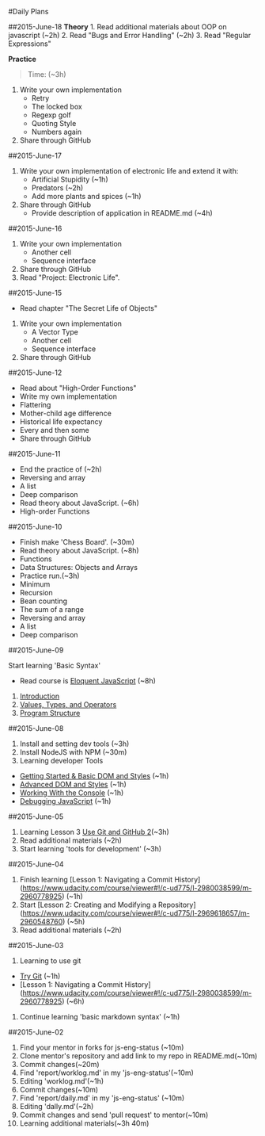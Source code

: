 #Daily Plans

##2015-June-18
**Theory**
	1. Read additional materials about OOP on javascript (~2h)
	2. Read "Bugs and Error Handling" (~2h)
	3. Read "Regular Expressions"

**Practice**

>Time: (~3h)

1. Write your own implementation
	* Retry
	* The locked box
	* Regexp golf
	* Quoting Style
	* Numbers again
1. Share through GitHub


##2015-June-17
1.  Write your own implementation of electronic life and extend it with:
	* Artificial Stupidity (~1h)
	* Predators (~2h)
	* Add more plants and spices (~1h) 
1. Share through GitHub
	* Provide description of application in README.md (~4h)

##2015-June-16
1. Write your own implementation
	* Another cell
	* Sequence interface
1. Share through GitHub
1. Read "Project: Electronic Life".

##2015-June-15
* Read chapter "The Secret Life of Objects"
1. Write your own implementation
	* A Vector Type
	* Another cell
	* Sequence interface
1. Share through GitHub

##2015-June-12
 * Read about "High-Order Functions"
 * Write my own implementation
  * Flattering
  * Mother-child age difference
  * Historical life expectancy
  * Every and then some
 * Share through GitHub

##2015-June-11

* End the practice of (~2h)
 * Reversing and array
 * A list
 * Deep comparison
* Read theory about JavaScript. (~6h)
 * High-order Functions

##2015-June-10

* Finish make 'Chess Board'. (~30m)
* Read theory about JavaScript. (~8h)
 * Functions
 * Data Structures: Objects and Arrays
* Practice run.(~3h)
 * Minimum
 * Recursion
 * Bean counting
 * The sum of a range
 * Reversing and array
 * A list
 * Deep comparison 

##2015-June-09

Start learning 'Basic Syntax'
* Read course is [Eloquent JavaScript](http://eloquentjavascript.net/) (~8h)
 1. [Introduction](http://eloquentjavascript.net/00_intro.html)
 2. [Values, Types, and Operators](http://eloquentjavascript.net/01_values.html)
 3. [Program Structure](http://eloquentjavascript.net/02_program_structure.html)
 
##2015-June-08

1. Install and setting dev tools (~3h)
2. Install NodeJS with NPM (~30m)
3. Learning developer Tools
 * [Getting Started & Basic DOM and Styles](http://discover-devtools.codeschool.com/chapters/1?locale=en) (~1h)
 * [Advanced DOM and Styles](http://discover-devtools.codeschool.com/chapters/2?locale=en) (~1h)
 * [Working With the Console](http://discover-devtools.codeschool.com/chapters/3?locale=en) (~1h)
 * [Debugging JavaScript](http://discover-devtools.codeschool.com/chapters/4?locale=en) (~1h)

##2015-June-05

1. Learning Lesson 3 [Use Git and GitHub 2](https://www.udacity.com/course/viewer#!/c-ud775/l-3105028581/m-3089888671)(~3h)
2. Read additional materials (~2h)
3. Start learning 'tools for development' (~3h)

##2015-June-04

1. Finish learning [Lesson 1: Navigating a Commit History] (https://www.udacity.com/course/viewer#!/c-ud775/l-2980038599/m-2960778925) (~1h)
1. Start [Lesson 2: Creating and Modifying a Repository] (https://www.udacity.com/course/viewer#!/c-ud775/l-2969618657/m-2960548760) (~5h)
1. Read additional materials (~2h)

##2015-June-03

1. Learning to use git
  * [Try Git](https://try.github.io/) (~1h)
  * [Lesson 1: Navigating a Commit History] (https://www.udacity.com/course/viewer#!/c-ud775/l-2980038599/m-2960778925) (~6h)
1. Continue learning 'basic markdown syntax' (~1h)

##2015-June-02

1. Find your mentor in forks for js-eng-status (~10m)
1. Clone mentor's repository and add link to my repo in README.md(~10m)
1. Commit changes(~20m)
1. Find 'report/worklog.md' in my 'js-eng-status'(~10m)
1. Editing 'worklog.md'(~1h)
1. Commit changes(~10m)
1. Find 'report/daily.md' in my 'js-eng-status' (~10m)
1. Editing 'dally.md'(~2h)
1. Commit changes and send 'pull request' to mentor(~10m)
1. Learning additional materials(~3h 40m)
